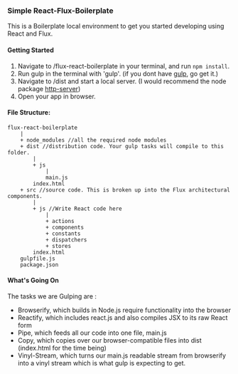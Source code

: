 


### Simple React-Flux-Boilerplate

This is a Boilerplate local environment to get you started developing using React and Flux.

#### Getting Started
1. Navigate to /flux-react-boilerplate in your terminal, and run `npm install`.
2. Run gulp in the terminal with 'gulp'. (if you dont have [gulp](https://github.com/gulpjs/gulp/blob/master/docs/getting-started.md), go get it.)
3. Navigate to /dist and start a local server. (I would recommend the node package [http-server](https://www.npmjs.com/package/http-server))
4. Open your app in browser.

#### File Structure:

```
flux-react-boilerplate
	|
	+ node_modules //all the required node modules
	+ dist //distribution code. Your gulp tasks will compile to this folder.
		|
		+ js
			|
			main.js
		index.html
	+ src //source code. This is broken up into the Flux architectural components.
		|
		+ js //Write React code here
			|
			+ actions
			+ components
			+ constants
			+ dispatchers
			+ stores
		index.html
	gulpfile.js
	package.json

```

#### What's Going On

The tasks we are Gulping are :

* Browserify, which builds in Node.js require functionality into the browser
* Reactify, which includes react.js and also compiles JSX to its raw React form
* Pipe, which feeds all our code into one file, main.js
* Copy, which copies over our browser-compatible files into dist (index.html for the time being)
* Vinyl-Stream, which turns our main.js readable stream from browserify into a vinyl stream which is what gulp is expecting to get.

